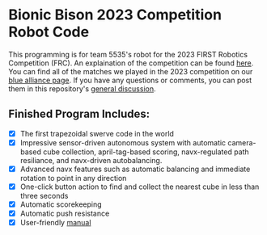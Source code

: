 # Bionic Bison 2023 Competition Robot Code
This programming is for team 5535's robot for the 2023 FIRST Robotics Competition (FRC).  An explaination of the competition can be found [here](https://www.youtube.com/watch?v=0zpflsYc4PA).  You can find all of the matches we played in the 2023 competition on our [blue alliance page](https://www.thebluealliance.com/team/5535).  If you have any questions or comments, you can post them in this repository's [general discussion](https://github.com/Bionic-Bison-5535/Bionic-Bison-2023-Competition-Robot/discussions/15).

## Finished Program Includes:
 - [x] The first trapezoidal swerve code in the world
 - [x] Impressive sensor-driven autonomous system with automatic camera-based cube collection, april-tag-based scoring, navx-regulated path resiliance, and navx-driven autobalancing.
 - [x] Advanced navx features such as automatic balancing and immediate rotation to point in any direction
 - [x] One-click button action to find and collect the nearest cube in less than three seconds
 - [x] Automatic scorekeeping
 - [x] Automatic push resistance
 - [x] User-friendly [manual](https://github.com/Bionic-Bison-5535/Bionic-Bison-2023-Competition-Robot/blob/main/instructions.pdf)
